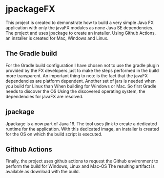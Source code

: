 # jpackageFX 

This project is created to demonstrate how to build a very simple Java FX application with only the javaFX modules 
as none Java SE dependencies. 
The project and uses jpackage to create an installer.
Using Github Actions, an installer is created for Mac, Windows and Linux.

## The Gradle build

For the Gradle build configuration I have chosen not to use the gradle plugin provided by the FX developers just
to make the steps performed in the build more transparent.
An important thing to note is the fact that the javaFX dependencies are platform dependent. Another set of jars is
needed when you build for Linux than When building for Windows or Mac. So first Gradle needs to discover the OS 
Using the discovered operating system, the dependencies for javaFX are resolved.

## jpackage

Jpackage is a now part of Java 16. The tool uses jlink to create a dedicated runtime
for the application. With this dedicated image, an installer is created for the OS on which the build script is executed.

## Github Actions

Finally, the project uses github actions to request the Github environment to perform the build for Windows, Linux and Mac-OS
The resulting artifact is available as download with the build.



